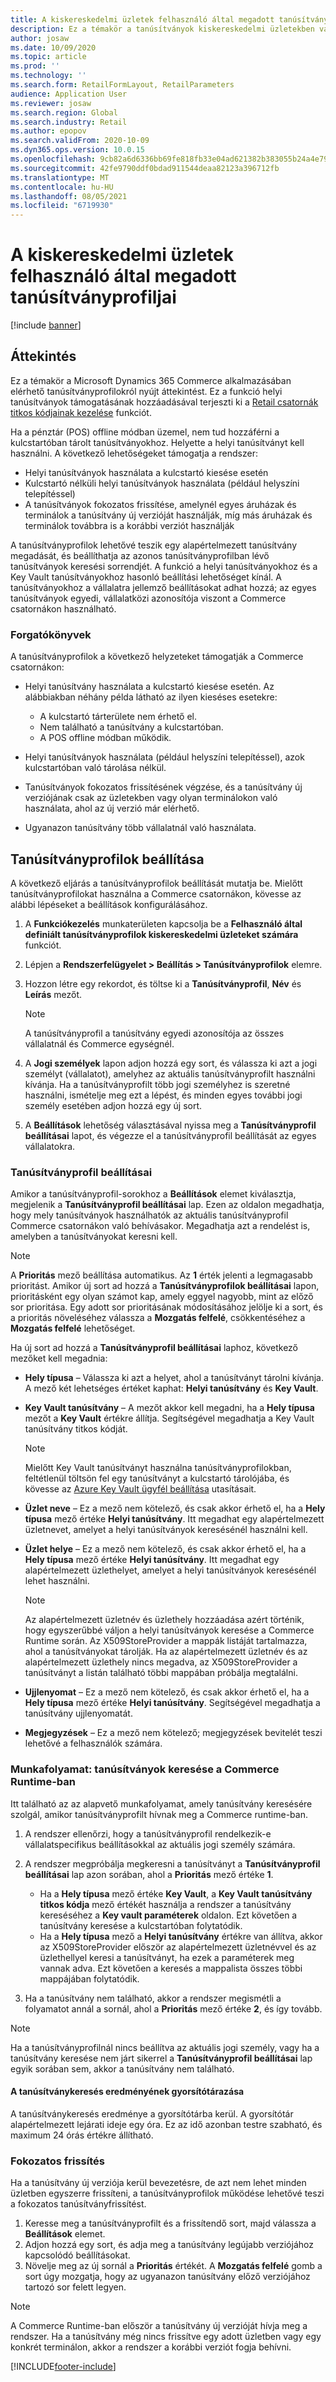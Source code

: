 ```yaml
---
title: A kiskereskedelmi üzletek felhasználó által megadott tanúsítványprofiljai
description: Ez a témakör a tanúsítványok kiskereskedelmi üzletekben való használatáról nyújt áttekintést.
author: josaw
ms.date: 10/09/2020
ms.topic: article
ms.prod: ''
ms.technology: ''
ms.search.form: RetailFormLayout, RetailParameters
audience: Application User
ms.reviewer: josaw
ms.search.region: Global
ms.search.industry: Retail
ms.author: epopov
ms.search.validFrom: 2020-10-09
ms.dyn365.ops.version: 10.0.15
ms.openlocfilehash: 9cb82a6d6336bb69fe818fb33e04ad621382b383055b24a4e79eee5ddff217ac
ms.sourcegitcommit: 42fe9790ddf0bdad911544deaa82123a396712fb
ms.translationtype: MT
ms.contentlocale: hu-HU
ms.lasthandoff: 08/05/2021
ms.locfileid: "6719930"
---
```

# <a name="user-defined-certificate-profiles-for-retail-stores"></a>A kiskereskedelmi üzletek felhasználó által megadott tanúsítványprofiljai

[!include [banner](../includes/banner.md)]


## <a name="overview"></a>Áttekintés

Ez a témakör a Microsoft Dynamics 365 Commerce alkalmazásában elérhető tanúsítványprofilokról nyújt áttekintést. Ez a funkció helyi tanúsítványok támogatásának hozzáadásával terjeszti ki a [Retail csatornák titkos kódjainak kezelése](../dev-itpro/manage-secrets.md) funkciót.

Ha a pénztár (POS) offline módban üzemel, nem tud hozzáférni a kulcstartóban tárolt tanúsítványokhoz. Helyette a helyi tanúsítványt kell használni. A következő lehetőségeket támogatja a rendszer:

- Helyi tanúsítványok használata a kulcstartó kiesése esetén
- Kulcstartó nélküli helyi tanúsítványok használata (például helyszíni telepítéssel)
- A tanúsítványok fokozatos frissítése, amelynél egyes áruházak és terminálok a tanúsítvány új verzióját használják, míg más áruházak és terminálok továbbra is a korábbi verziót használják

A tanúsítványprofilok lehetővé teszik egy alapértelmezett tanúsítvány megadását, és beállíthatja az azonos tanúsítványprofilban lévő tanúsítványok keresési sorrendjét. A funkció a helyi tanúsítványokhoz és a Key Vault tanúsítványokhoz hasonló beállítási lehetőséget kínál. A tanúsítványokhoz a vállalatra jellemző beállításokat adhat hozzá; az egyes tanúsítványok egyedi, vállalatközi azonosítója viszont a Commerce csatornákon használható.

### <a name="scenarios"></a>Forgatókönyvek

A tanúsítványprofilok a következő helyzeteket támogatják a Commerce csatornákon:

- Helyi tanúsítvány használata a kulcstartó kiesése esetén. Az alábbiakban néhány példa látható az ilyen kieséses esetekre:

    - A kulcstartó tárterülete nem érhető el.
    - Nem található a tanúsítvány a kulcstartóban.
    - A POS offline módban működik.

- Helyi tanúsítványok használata (például helyszíni telepítéssel), azok kulcstartóban való tárolása nélkül.
- Tanúsítványok fokozatos frissítésének végzése, és a tanúsítvány új verziójának csak az üzletekben vagy olyan terminálokon való használata, ahol az új verzió már elérhető.
- Ugyanazon tanúsítvány több vállalatnál való használata.

## <a name="set-up-certificate-profiles"></a>Tanúsítványprofilok beállítása

A következő eljárás a tanúsítványprofilok beállítását mutatja be. Mielőtt tanúsítványprofilokat használna a Commerce csatornákon, kövesse az alábbi lépéseket a beállítások konfigurálásához.

1. A **Funkciókezelés** munkaterületen kapcsolja be a **Felhasználó által definiált tanúsítványprofilok kiskereskedelmi üzleteket számára** funkciót.
2. Lépjen a **Rendszerfelügyelet \> Beállítás \> Tanúsítványprofilok** elemre.
3. Hozzon létre egy rekordot, és töltse ki a **Tanúsítványprofil**, **Név** és **Leírás** mezőt.

    > [!NOTE]
    > A tanúsítványprofil a tanúsítvány egyedi azonosítója az összes vállalatnál és Commerce egységnél.

3. A **Jogi személyek** lapon adjon hozzá egy sort, és válassza ki azt a jogi személyt (vállalatot), amelyhez az aktuális tanúsítványprofilt használni kívánja. Ha a tanúsítványprofilt több jogi személyhez is szeretné használni, ismételje meg ezt a lépést, és minden egyes további jogi személy esetében adjon hozzá egy új sort.
4. A **Beállítások** lehetőség választásával nyissa meg a **Tanúsítványprofil beállításai** lapot, és végezze el a tanúsítványprofil beállítását az egyes vállalatokra.

### <a name="certificate-profile-settings"></a>Tanúsítványprofil beállításai

Amikor a tanúsítványprofil-sorokhoz a **Beállítások** elemet kiválasztja, megjelenik a **Tanúsítványprofil beállításai** lap. Ezen az oldalon megadhatja, hogy mely tanúsítványok használhatók az aktuális tanúsítványprofil Commerce csatornákon való behívásakor. Megadhatja azt a rendelést is, amelyben a tanúsítványokat keresni kell.

> [!NOTE]
> A **Prioritás** mező beállítása automatikus. Az **1** érték jelenti a legmagasabb prioritást. Amikor új sort ad hozzá a **Tanúsítványprofilok beállításai** lapon, prioritásként egy olyan számot kap, amely eggyel nagyobb, mint az előző sor prioritása. Egy adott sor prioritásának módosításához jelölje ki a sort, és a prioritás növeléséhez válassza a **Mozgatás felfelé**, csökkentéséhez a **Mozgatás felfelé** lehetőséget.

Ha új sort ad hozzá a **Tanúsítványprofil beállításai** laphoz, következő mezőket kell megadnia:

- **Hely típusa** – Válassza ki azt a helyet, ahol a tanúsítványt tárolni kívánja. A mező két lehetséges értéket kaphat: **Helyi tanúsítvány** és **Key Vault**.
- **Key Vault tanúsítvány** – A mezőt akkor kell megadni, ha a **Hely típusa** mezőt a **Key Vault** értékre állítja. Segítségével megadhatja a Key Vault tanúsítvány titkos kódját.

    > [!NOTE]
    > Mielőtt Key Vault tanúsítványt használna tanúsítványprofilokban, feltétlenül töltsön fel egy tanúsítványt a kulcstartó tárolójába, és kövesse az [Azure Key Vault ügyfél beállítása](../../finance/localizations/setting-up-azure-key-vault-client.md) utasításait.

- **Üzlet neve** – Ez a mező nem kötelező, és csak akkor érhető el, ha a **Hely típusa** mező értéke **Helyi tanúsítvány**. Itt megadhat egy alapértelmezett üzletnevet, amelyet a helyi tanúsítványok keresésénél használni kell.
- **Üzlet helye** – Ez a mező nem kötelező, és csak akkor érhető el, ha a **Hely típusa** mező értéke **Helyi tanúsítvány**. Itt megadhat egy alapértelmezett üzlethelyet, amelyet a helyi tanúsítványok keresésénél lehet használni.

    > [!NOTE]
    > Az alapértelmezett üzletnév és üzlethely hozzáadása azért történik, hogy egyszerűbbé váljon a helyi tanúsítványok keresése a Commerce Runtime során. Az X509StoreProvider a mappák listáját tartalmazza, ahol a tanúsítványokat tárolják. Ha az alapértelmezett üzletnév és az alapértelmezett üzlethely nincs megadva, az X509StoreProvider a tanúsítványt a listán található többi mappában próbálja megtalálni.

- **Ujjlenyomat** – Ez a mező nem kötelező, és csak akkor érhető el, ha a **Hely típusa** mező értéke **Helyi tanúsítvány**. Segítségével megadhatja a tanúsítvány ujjlenyomatát.
- **Megjegyzések** – Ez a mező nem kötelező; megjegyzések bevitelét teszi lehetővé a felhasználók számára.

### <a name="workflow-searching-certificates-in-the-commerce-runtime"></a>Munkafolyamat: tanúsítványok keresése a Commerce Runtime-ban

Itt található az az alapvető munkafolyamat, amely tanúsítvány keresésére szolgál, amikor tanúsítványprofilt hívnak meg a Commerce runtime-ban.

1. A rendszer ellenőrzi, hogy a tanúsítványprofil rendelkezik-e vállalatspecifikus beállításokkal az aktuális jogi személy számára.
1. A rendszer megpróbálja megkeresni a tanúsítványt a **Tanúsítványprofil beállításai** lap azon sorában, ahol a **Prioritás** mező értéke **1**.

    - Ha a **Hely típusa** mező értéke **Key Vault**, a **Key Vault tanúsítvány titkos kódja** mező értékét használja a rendszer a tanúsítvány kereséséhez a **Key vault paraméterek** oldalon. Ezt követően a tanúsítvány keresése a kulcstartóban folytatódik.
    - Ha a **Hely típusa** mező a **Helyi tanúsítvány** értékre van állítva, akkor az X509StoreProvider először az alapértelmezett üzletnévvel és az üzlethellyel keresi a tanúsítványt, ha ezek a paraméterek meg vannak adva. Ezt követően a keresés a mappalista összes többi mappájában folytatódik.

1. Ha a tanúsítvány nem található, akkor a rendszer megismétli a folyamatot annál a sornál, ahol a **Prioritás** mező értéke **2**, és így tovább.

> [!NOTE]
> Ha a tanúsítványprofilnál nincs beállítva az aktuális jogi személy, vagy ha a tanúsítvány keresése nem járt sikerrel a **Tanúsítványprofil beállításai** lap egyik sorában sem, akkor a tanúsítvány nem található.

#### <a name="caching-the-results-of-certificate-searches"></a>A tanúsítványkeresés eredményének gyorsítótárazása

A tanúsítványkeresés eredménye a gyorsítótárba kerül. A gyorsítótár alapértelmezett lejárati ideje egy óra. Ez az idő azonban testre szabható, és maximum 24 órás értékre állítható.

### <a name="gradual-update"></a>Fokozatos frissítés

Ha a tanúsítvány új verziója kerül bevezetésre, de azt nem lehet minden üzletben egyszerre frissíteni, a tanúsítványprofilok működése lehetővé teszi a fokozatos tanúsítványfrissítést.

1. Keresse meg a tanúsítványprofilt és a frissítendő sort, majd válassza a **Beállítások** elemet.
1. Adjon hozzá egy sort, és adja meg a tanúsítvány legújabb verziójához kapcsolódó beállításokat.
1. Növelje meg az új sornál a **Prioritás** értékét. A **Mozgatás felfelé** gomb a sort úgy mozgatja, hogy az ugyanazon tanúsítvány előző verziójához tartozó sor felett legyen.

> [!NOTE]
> A Commerce Runtime-ban először a tanúsítvány új verzióját hívja meg a rendszer. Ha a tanúsítvány még nincs frissítve egy adott üzletben vagy egy konkrét terminálon, akkor a rendszer a korábbi verziót fogja behívni.


[!INCLUDE[footer-include](../../includes/footer-banner.md)]